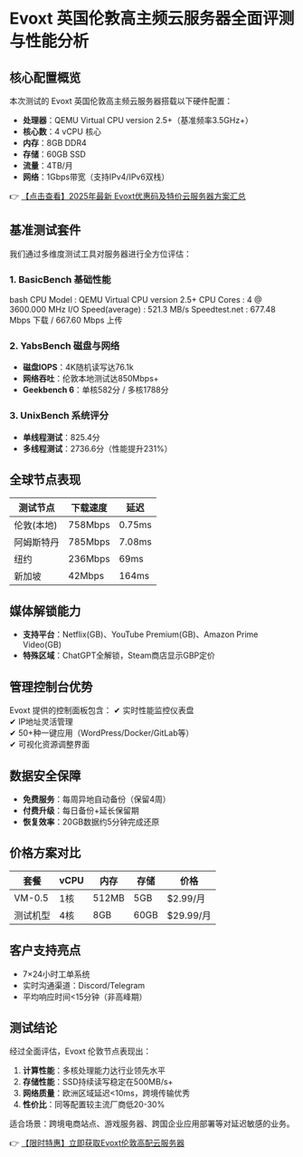 # Evoxt 英国伦敦高主频云服务器全面评测与性能分析

## 核心配置概览
本次测试的 Evoxt 英国伦敦高主频云服务器搭载以下硬件配置：
- **处理器**：QEMU Virtual CPU version 2.5+（基准频率3.5GHz+）
- **核心数**：4 vCPU 核心
- **内存**：8GB DDR4
- **存储**：60GB SSD
- **流量**：4TB/月
- **网络**：1Gbps带宽（支持IPv4/IPv6双栈）

👉 [【点击查看】2025年最新 Evoxt优惠码及特价云服务器方案汇总](https://bit.ly/evoxt)

## 基准测试套件
我们通过多维度测试工具对服务器进行全方位评估：

### 1. BasicBench 基础性能
bash
CPU Model          : QEMU Virtual CPU version 2.5+
CPU Cores          : 4 @ 3600.000 MHz
I/O Speed(average) : 521.3 MB/s
Speedtest.net      : 677.48 Mbps 下载 / 667.60 Mbps 上传

### 2. YabsBench 磁盘与网络
- **磁盘IOPS**：4K随机读写达76.1k
- **网络吞吐**：伦敦本地测试达850Mbps+
- **Geekbench 6**：单核582分 / 多核1788分

### 3. UnixBench 系统评分
- **单线程测试**：825.4分
- **多线程测试**：2736.6分（性能提升231%）

## 全球节点表现
| 测试节点         | 下载速度    | 延迟   |
|------------------|------------|--------|
| 伦敦(本地)       | 758Mbps    | 0.75ms |
| 阿姆斯特丹       | 785Mbps    | 7.08ms |
| 纽约             | 236Mbps    | 69ms   |
| 新加坡          | 42Mbps     | 164ms  |

## 媒体解锁能力
- **支持平台**：Netflix(GB)、YouTube Premium(GB)、Amazon Prime Video(GB)
- **特殊区域**：ChatGPT全解锁，Steam商店显示GBP定价

## 管理控制台优势
Evoxt 提供的控制面板包含：
✔ 实时性能监控仪表盘  
✔ IP地址灵活管理  
✔ 50+种一键应用（WordPress/Docker/GitLab等）  
✔ 可视化资源调整界面

## 数据安全保障
- **免费服务**：每周异地自动备份（保留4周）
- **付费升级**：每日备份+延长保留期
- **恢复效率**：20GB数据约5分钟完成还原

## 价格方案对比
| 套餐     | vCPU | 内存 | 存储 | 价格   |
|----------|------|------|------|--------|
| VM-0.5   | 1核  | 512MB | 5GB  | $2.99/月 |
| 测试机型 | 4核  | 8GB  | 60GB | $29.99/月 |

## 客户支持亮点
- 7×24小时工单系统
- 实时沟通渠道：Discord/Telegram
- 平均响应时间<15分钟（非高峰期）

## 测试结论
经过全面评估，Evoxt 伦敦节点表现出：
1. **计算性能**：多核处理能力达行业领先水平
2. **存储性能**：SSD持续读写稳定在500MB/s+
3. **网络质量**：欧洲区域延迟<10ms，跨境传输优秀
4. **性价比**：同等配置较主流厂商低20-30%

适合场景：跨境电商站点、游戏服务器、跨国企业应用部署等对延迟敏感的业务。

👉 [【限时特惠】立即获取Evoxt伦敦高配云服务器](https://bit.ly/evoxt)